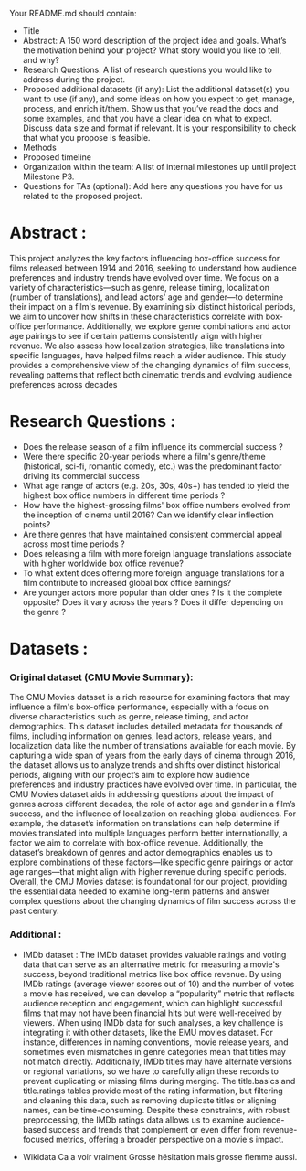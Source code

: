 Your README.md should contain:
- Title
- Abstract: A 150 word description of the project idea and goals. What’s the motivation behind your project? What story would you like to tell, and why?
- Research Questions: A list of research questions you would like to address during the project.
- Proposed additional datasets (if any): List the additional dataset(s) you want to use (if any), and some ideas on how you expect to get, manage, process, and enrich it/them. Show us that you’ve read the docs and some examples, and that you have a clear idea on what to expect. Discuss data size and format if relevant. It is your responsibility to check that what you propose is feasible.
- Methods
- Proposed timeline
- Organization within the team: A list of internal milestones up until project Milestone P3.
- Questions for TAs (optional): Add here any questions you have for us related to the proposed project.

# Abstract :
This project analyzes the key factors influencing box-office success for films released between 1914 and 2016, seeking to understand how audience preferences and industry trends have evolved over time. We focus on a variety of characteristics—such as genre, release timing, localization (number of translations), and lead actors' age and gender—to determine their impact on a film's revenue. By examining six distinct historical periods, we aim to uncover how shifts in these characteristics correlate with box-office performance. Additionally, we explore genre combinations and actor age pairings to see if certain patterns consistently align with higher revenue. We also assess how localization strategies, like translations into specific languages, have helped films reach a wider audience. This study provides a comprehensive view of the changing dynamics of film success, revealing patterns that reflect both cinematic trends and evolving audience preferences across decades

# Research Questions : 
- Does the release season of a film influence its commercial success ?
- Were there specific 20-year periods where a film's genre/theme (historical, sci-fi, romantic comedy, etc.) was the predominant factor driving its commercial success
- What age range of actors (e.g. 20s, 30s, 40s+) has tended to yield the highest box office numbers in different time periods ?
- How have the highest-grossing films' box office numbers evolved from the inception of cinema until 2016? Can we identify clear inflection points?
- Are there genres that have maintained consistent commercial appeal across most time periods ?
- Does releasing a film with more foreign language translations associate with higher worldwide box office revenue?
- To what extent does offering more foreign language translations for a film contribute to increased global box office earnings?
- Are younger actors more popular than older ones ? Is it the complete opposite? Does it vary across the years ? Does it differ depending on the genre ?

# Datasets :
### Original dataset (CMU Movie Summary): 
  The CMU Movies dataset is a rich resource for examining factors that may influence a film's box-office performance, especially with a focus on diverse characteristics such as genre, release timing, and actor demographics. This dataset includes detailed metadata for thousands of films, including information on genres, lead actors, release years, and localization data like the number of translations available for each movie. By capturing a wide span of years from the early days of cinema through 2016, the dataset allows us to analyze trends and shifts over distinct historical periods, aligning with our project’s aim to explore how audience preferences and industry practices have evolved over time.
In particular, the CMU Movies dataset aids in addressing questions about the impact of genres across different decades, the role of actor age and gender in a film’s success, and the influence of localization on reaching global audiences. For example, the dataset’s information on translations can help determine if movies translated into multiple languages perform better internationally, a factor we aim to correlate with box-office revenue. Additionally, the dataset’s breakdown of genres and actor demographics enables us to explore combinations of these factors—like specific genre pairings or actor age ranges—that might align with higher revenue during specific periods. Overall, the CMU Movies dataset is foundational for our project, providing the essential data needed to examine long-term patterns and answer complex questions about the changing dynamics of film success across the past century.

### Additional :
- IMDb dataset : The IMDb dataset provides valuable ratings and voting data that can serve as an alternative metric for measuring a movie's success, beyond traditional metrics like box office revenue. By using IMDb ratings (average viewer scores out of 10) and the number of votes a movie has received, we can develop a “popularity” metric that reflects audience reception and engagement, which can highlight successful films that may not have been financial hits but were well-received by viewers.
When using IMDb data for such analyses, a key challenge is integrating it with other datasets, like the EMU movies dataset. For instance, differences in naming conventions, movie release years, and sometimes even mismatches in genre categories mean that titles may not match directly. Additionally, IMDb titles may have alternate versions or regional variations, so we have to carefully align these records to prevent duplicating or missing films during merging. The title.basics and title.ratings tables provide most of the rating information, but filtering and cleaning this data, such as removing duplicate titles or aligning names, can be time-consuming.
Despite these constraints, with robust preprocessing, the IMDb ratings data allows us to examine audience-based success and trends that complement or even differ from revenue-focused metrics, offering a broader perspective on a movie's impact.

- Wikidata Ca a voir vraiment Grosse hésitation mais grosse flemme aussi.

